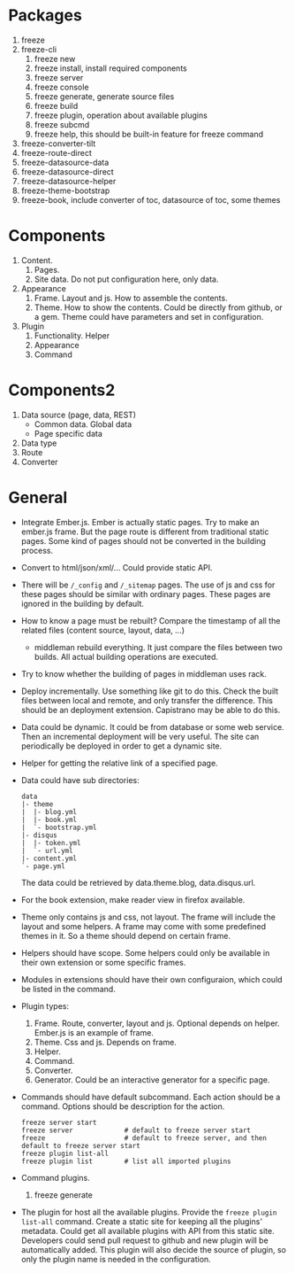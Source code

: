 # Packages

1.  freeze
2.  freeze-cli
    1.  freeze new
    2.  freeze install, install required components
    3.  freeze server
    4.  freeze console
    5.  freeze generate, generate source files
    6.  freeze build
    7.  freeze plugin, operation about available plugins
    8.  freeze subcmd
    9.  freeze help, this should be built-in feature for freeze command
3.  freeze-converter-tilt
4.  freeze-route-direct
5.  freeze-datasource-data
6.  freeze-datasource-direct
7.  freeze-datasource-helper
8.  freeze-theme-bootstrap
9.  freeze-book, include converter of toc, datasource of toc, some themes

# Components

1.  Content.
    1.  Pages.
    2.  Site data. Do not put configuration here, only data.
2.  Appearance
    1.  Frame. Layout and js. How to assemble the contents.
    2.  Theme. How to show the contents. Could be directly from github,
        or a gem. Theme could have parameters and set in configuration.
3.  Plugin
    1.  Functionality. Helper
    2.  Appearance
    3.  Command

# Components2

1.  Data source (page, data, REST)
    * Common data. Global data
    * Page specific data
2.  Data type
3.  Route
4.  Converter


# General

*   Integrate Ember.js. Ember is actually static pages. Try to make an
    ember.js frame. But the page route is different from traditional
    static pages. Some kind of pages should not be converted in the
    building process.
*   Convert to html/json/xml/... Could provide static API.
*   There will be `/_config` and `/_sitemap` pages. The use of js and
    css for these pages should be similar with ordinary pages. These
    pages are ignored in the building by default.
*   How to know a page must be rebuilt? Compare the timestamp of all
    the related files (content source, layout, data, ...)
    *   middleman rebuild everything. It just compare the files between
        two builds. All actual building operations are executed.
*   Try to know whether the building of pages in middleman uses rack.
*   Deploy incrementally. Use something like git to do this. Check the
    built files between local and remote, and only transfer the
    difference. This should be an deployment extension. Capistrano may
    be able to do this.
*   Data could be dynamic. It could be from database or some web
    service. Then an incremental deployment will be very useful. The
    site can periodically be deployed in order to get a dynamic site.
*   Helper for getting the relative link of a specified page.
*   Data could have sub directories:

        data
        |- theme
        |  |- blog.yml
        |  |- book.yml
        |  `- bootstrap.yml
        |- disqus
        |  |- token.yml
        |  `- url.yml
        |- content.yml
        `- page.yml

    The data could be retrieved by data.theme.blog, data.disqus.url.
*   For the book extension, make reader view in firefox available.
*   Theme only contains js and css, not layout. The frame will
    include the layout and some helpers. A frame may come with
    some predefined themes in it. So a theme should depend on certain
    frame. 
*   Helpers should have scope. Some helpers could only be available in
    their own extension or some specific frames.
*   Modules in extensions should have their own configuraion, which
    could be listed in the command.
*   Plugin types:
    1.  Frame. Route, converter, layout and js. Optional depends on
        helper. Ember.js is an example of frame.
    2.  Theme. Css and js. Depends on frame.
    3.  Helper.
    4.  Command.
    5.  Converter.
    6.  Generator. Could be an interactive generator for a specific
        page.
*   Commands should have default subcommand. Each action should be a
    command. Options should be description for the action.

        freeze server start
        freeze server             # default to freeze server start
        freeze                    # default to freeze server, and then default to freeze server start
        freeze plugin list-all
        freeze plugin list        # list all imported plugins

*   Command plugins.
    1.  freeze generate

*   The plugin for host all the available plugins. Provide the
    `freeze plugin list-all` command.
    Create a static site for keeping all the plugins' metadata.
    Could get all available plugins with API from this static site.
    Developers could send pull request to github and new plugin
    will be automatically added. This plugin will also decide the
    source of plugin, so only the plugin name is needed in the
    configuration.
